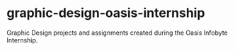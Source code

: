 # graphic-design-oasis-internship
Graphic Design projects and assignments created during the Oasis Infobyte Internship.
